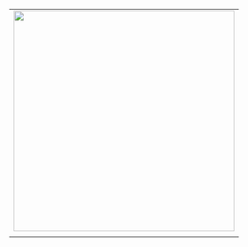 |                                                             |
| :------------------------------------------------------------------------: |
|  <img src="./Pics/IMG.jpg" width="400">   |
|  |

